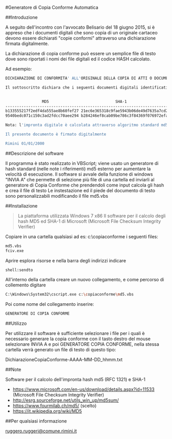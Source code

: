 #Generatore di Copia Conforme Automatica

##Introduzione

A seguito dell'incontro con l'avvocato Belisario del 18 giugno 2015, si è appreso che i documenti digitali che sono copia di un originale cartaceo devono essere dichiarati "copie conformi" attraverso una dichiarazione firmata digitalmente.

La dichiarazione di copia conforme può essere un semplice file di testo dove sono riportati i nomi dei  file digitali ed il codice HASH calcolato.

Ad esempio:

```sh
DICHIARAZIONE DI CONFORMITA' ALL'ORIGINALE DELLA COPIA DI ATTI O DOCUMENTI 

Il sottoscritto dichiara che i seguenti documenti digitali identificati da nome del file ed impronta digitale (hash) sono conformi agli originali.

	
                MD5                             SHA-1                    
-------------------------------------------------------------------------
b133555217f2edf4da555ae8b60fef27 21ec6e365318c9fae5943b06de49d7635a7cd2e2 a.pdf
9540bedc071c150c3ad2fdcc70aee294 b284246ef8cab09be786c3f84369f076972efa22 b.pdf

Nota: l'impronta digitale è calcolata attraverso algoritmo standard md5 (RFC 1321)

Il presente documento è firmato digitalmente

Rimini 01/01/2000
```


##Descrizione del software

Il programma è stato realizzato in VBScript; viene usato un generatore di hash standard (nelle note i riferimenti) md5 esterno per aumentare la velocità di esecuzione.
Il software si avvale della funzione di windows "INVIA A" che permette di selezione più file di una cartella ed inviarli al generatore di Copia Conforme che prendendoli come input calcola gli hash e crea il file di testo 
Le instestazione ed il piede del documento di testo sono personalizzabili modificando il file md5.vbs

##Installazione

> La piattaforma utilizzata Windows 7 x86
> Il software per il calcolo degli hash MD5 ed SHA-1 di Microsoft (Microsoft File Checksum Integrity Verifier)

Copiare in una cartella qualsiasi ad es: c:\copiaconforme i seguenti files:

```sh
md5.vbs
fciv.exe
```

Aprire esplora risorse e nella barra degli indirizzi indicare 

```sh
shell:sendto
```

All'interno della cartella creare un nuovo collegamento, e come percorso di collemento digitare
```sh
C:\Windows\System32\cscript.exe c:\copiaconforme\md5.vbs
```
Poi come nome del collegamento inserire:
```sh
GENERATORE DI COPIA CONFORME
```
##Utilizzo

Per utilizzare il software è sufficiente selezionare i file per i quali è necessario generare la copia conforme con il tasto destro del mouse selezionare INVIA A e poi GENERATORE COPIA CONFORME, nella stessa cartella verrà generato un file di testo di questo tipo:

DichiarazioneCopiaConforme-AAAA-MM-DD_hhmm.txt

##Note

Software per il calcolo dell'impronta hash md5 (RFC 1321) e SHA-1

* https://www.microsoft.com/en-us/download/details.aspx?id=11533 (Microsoft File Checksum Integrity Verifier)
* http://esrg.sourceforge.net/utils_win_up/md5sum/
* https://www.fourmilab.ch/md5/ (scelto)
* https://it.wikipedia.org/wiki/MD5


##Per qualsiasi informazione 

ruggero.ruggeri@comune.rimini.it
